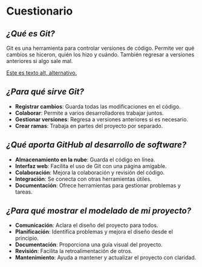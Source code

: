 # Cuestionario
## *¿Qué es Git?*

Git es una herramienta para controlar versiones de código. Permite ver qué cambios se hiceron, quién los hizo y cuándo. También regresar a versiones anteriores si algo sale mal.

[Este es texto alt, alternativo.]([https://concepto.de/wp-content/uploads/2022/05/meme-caracteristicas-e1653581804846.jpg](https://blog.desafiolatam.com/wp-content/uploads/2023/04/Diferencias-entre-Git-y-Github.png) "Esta es una imagen de muestra.")


## *¿Para qué sirve Git?*

* **Registrar cambios**: Guarda todas las modificaciones en el código.
* **Colaborar**: Permite a varios desarrolladores trabajar juntos.
* **Gestionar versiones**: Regresa a versiones anteriores si es necesario.
* **Crear ramas**: Trabaja en partes del proyecto por separado.

## *¿Qué aporta GitHub al desarrollo de software?*

* **Almacenamiento en la nube**: Guarda el código en línea.
* **Interfaz web**: Facilita el uso de Git con una página amigable.
* **Colaboración**: Mejora la colaboración y revisión del código.
* **Integración**: Se conecta con otras herramientas útiles.
* **Documentación**: Ofrece herramientas para gestionar problemas y tareas.

## *¿Para qué mostrar el modelado de mi proyecto?*

* **Comunicación**: Aclara el diseño del proyecto para todos.
* **Planificación**: Identifica problemas y mejora el diseño desde el principio.
* **Documentación**: Proporciona una guía visual del proyecto.
* **Revisión**: Facilita la retroalimentación de otros.
* **Mantenimiento**: Ayuda a mantener y actualizar el proyecto con claridad.

